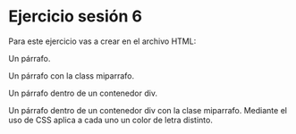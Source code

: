 # Ejercicio sesión 6
Para este ejercicio vas a crear en el archivo HTML:


Un párrafo.

Un párrafo con la class miparrafo.

Un párrafo dentro de un contenedor div.

Un párrafo dentro de un contenedor div con la clase miparrafo.
Mediante el uso de CSS aplica a cada uno un color de letra distinto.